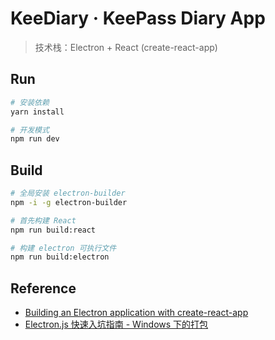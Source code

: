 # KeeDiary · KeePass Diary App

> 技术栈：Electron + React (create-react-app)

## Run

```sh
# 安装依赖
yarn install

# 开发模式 
npm run dev
```

## Build

```sh
# 全局安装 electron-builder
npm -i -g electron-builder

# 首先构建 React
npm run build:react

# 构建 electron 可执行文件
npm run build:electron
```

## Reference

- [Building an Electron application with create-react-app](https://www.freecodecamp.org/news/building-an-electron-application-with-create-react-app-97945861647c/)
- [Electron.js 快速入坑指南 - Windows 下的打包](https://canwdev.gitee.io/manual/setup-electronjs.html#windows-%E4%B8%8B%E7%9A%84%E6%89%93%E5%8C%85)
